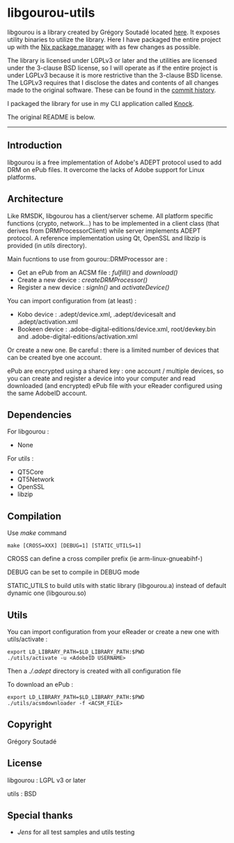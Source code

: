 # libgourou-utils

libgourou is a library created by Grégory Soutadé located [here](http://indefero.soutade.fr/p/libgourou/). It exposes utility binaries to utilize the library. Here I have packaged the entire project up with the [Nix package manager](https://en.m.wikipedia.org/wiki/Nix_package_manager) with as few changes as possible.

The library is licensed under LGPLv3 or later and the utilities are licensed under the 3-clause BSD license, so I will operate as if the entire project is under LGPLv3 because it is more restrictive than the 3-clause BSD license. The LGPLv3 requires that I disclose the dates and contents of all changes made to the original software. These can be found in the [commit history](https://github.com/BentonEdmondson/libgourou-utils/commits/main).

I packaged the library for use in my CLI application called [Knock](https://github.com/BentonEdmondson/knock).

The original README is below.

---

Introduction
------------

libgourou is a free implementation of Adobe's ADEPT protocol used to add DRM on ePub files. It overcome the lacks of Adobe support for Linux platforms.


Architecture
------------

Like RMSDK, libgourou has a client/server scheme. All platform specific functions (crypto, network...) has to be implemented in a client class (that derives from DRMProcessorClient) while server implements ADEPT protocol.
A reference implementation using Qt, OpenSSL and libzip is provided (in _utils_ directory).

Main fucntions to use from gourou::DRMProcessor are :

  * Get an ePub from an ACSM file : _fulfill()_ and _download()_
  * Create a new device : _createDRMProcessor()_
  * Register a new device : _signIn()_ and _activateDevice()_


You can import configuration from (at least) :

  * Kobo device : .adept/device.xml, .adept/devicesalt  and .adept/activation.xml
  * Bookeen device : .adobe-digital-editions/device.xml, root/devkey.bin and .adobe-digital-editions/activation.xml
  
Or create a new one. Be careful : there is a limited number of devices that can be created bye one account.

ePub are encrypted using a shared key : one account / multiple devices, so you can create and register a device into your computer and read downloaded (and encrypted) ePub file with your eReader configured using the same AdobeID account.


Dependencies
------------

For libgourou :

  * None

For utils :

  * QT5Core
  * QT5Network
  * OpenSSL
  * libzip


Compilation
-----------

Use _make_ command

    make [CROSS=XXX] [DEBUG=1] [STATIC_UTILS=1]

CROSS can define a cross compiler prefix (ie arm-linux-gnueabihf-)

DEBUG can be set to compile in DEBUG mode

STATIC_UTILS to build utils with static library (libgourou.a) instead of default dynamic one (libgourou.so)


Utils
-----

You can import configuration from your eReader or create a new one with utils/activate :

    export LD_LIBRARY_PATH=$LD_LIBRARY_PATH:$PWD
    ./utils/activate -u <AdobeID USERNAME>

Then a _./.adept_ directory is created with all configuration file

To download an ePub :

    export LD_LIBRARY_PATH=$LD_LIBRARY_PATH:$PWD
    ./utils/acsmdownloader -f <ACSM_FILE>


Copyright
---------

Grégory Soutadé



License
-------

libgourou : LGPL v3 or later

utils     : BSD



Special thanks
--------------

  * _Jens_ for all test samples and utils testing
